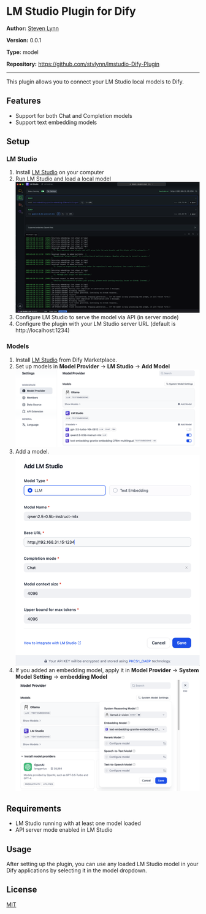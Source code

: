 # LM Studio Plugin for Dify

**Author:** [Steven Lynn](https://github.com/stvlynn)

**Version:** 0.0.1

**Type:** model

**Repository:** https://github.com/stvlynn/lmstudio-Dify-Plugin

---

This plugin allows you to connect your LM Studio local models to Dify.

## Features

- Support for both Chat and Completion models
- Support text embedding models

## Setup

### LM Studio
1. Install [LM Studio](https://lmstudio.ai/) on your computer
2. Run LM Studio and load a local model
![](./_assets/lmstudio-server.png)
3. Configure LM Studio to serve the model via API (in server mode)
4. Configure the plugin with your LM Studio server URL (default is http://localhost:1234)

### Models

1. Install [LM Studio](https://https://marketplace.dify.ai/plugins/stvlynn/lmstudio) from Dify Marketplace.
2. Set up models in **Model Provider** -> **LM Studio** -> **Add Model**
![](./_assets/lmstudio-provider.png)
3. Add a model.
![](./_assets/lmstudio-add.png)
4. If you added an embedding model, apply it in **Model Provider** -> **System Model Setting** -> **embedding Model**
![](./_assets/embedding.png)

## Requirements

- LM Studio running with at least one model loaded
- API server mode enabled in LM Studio

## Usage

After setting up the plugin, you can use any loaded LM Studio model in your Dify applications by selecting it in the model dropdown.

## License

[MIT](./LICENSE)








